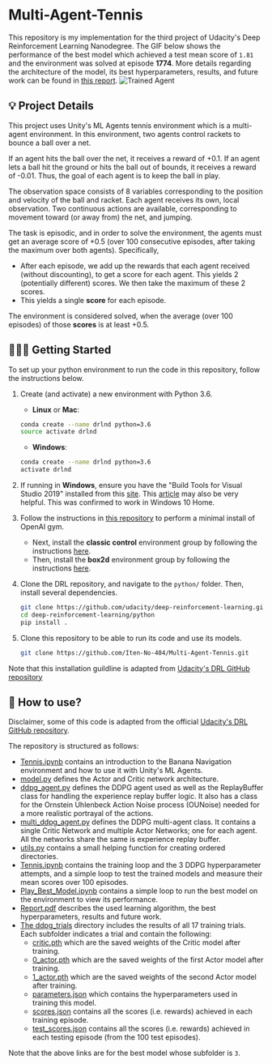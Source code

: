 # Multi-Agent-Tennis
This repository is my implementation for the third project of Udacity's Deep Reinforcement Learning Nanodegree. The GIF below shows the performance of the best model which achieved a test mean score of `1.81` and the environment was solved at episode **1774**. More details regarding the architecture of the model, its best hyperparameters, results, and future work can be found in [this report](./Report.pdf).
![Trained Agent](./media/best_model.gif)

## 💡 Project Details
This project uses Unity's ML Agents tennis environment which is a multi-agent environment. In this environment, two agents control rackets to bounce a ball over a net. 

If an agent hits the ball over the net, it receives a reward of +0.1.  If an agent lets a ball hit the ground or hits the ball out of bounds, it receives a reward of -0.01.  Thus, the goal of each agent is to keep the ball in play.

The observation space consists of 8 variables corresponding to the position and velocity of the ball and racket. Each agent receives its own, local observation.  Two continuous actions are available, corresponding to movement toward (or away from) the net, and jumping. 

The task is episodic, and in order to solve the environment, the agents must get an average score of +0.5 (over 100 consecutive episodes, after taking the maximum over both agents). Specifically,

- After each episode, we add up the rewards that each agent received (without discounting), to get a score for each agent. This yields 2 (potentially different) scores. We then take the maximum of these 2 scores.
- This yields a single **score** for each episode.

The environment is considered solved, when the average (over 100 episodes) of those **scores** is at least +0.5.


## 👩🏻‍💻 Getting Started
To set up your python environment to run the code in this repository, follow the instructions below. 

1. Create (and activate) a new environment with Python 3.6.

	- __Linux__ or __Mac__: 
	```bash
	conda create --name drlnd python=3.6
	source activate drlnd
	```
	- __Windows__: 
	```bash
	conda create --name drlnd python=3.6 
	activate drlnd
	```
	
2. If running in **Windows**, ensure you have the "Build Tools for Visual Studio 2019" installed from this [site](https://visualstudio.microsoft.com/downloads/).  This [article](https://towardsdatascience.com/how-to-install-openai-gym-in-a-windows-environment-338969e24d30) may also be very helpful.  This was confirmed to work in Windows 10 Home.  

3. Follow the instructions in [this repository](https://github.com/openai/gym) to perform a minimal install of OpenAI gym.  
	- Next, install the **classic control** environment group by following the instructions [here](https://github.com/openai/gym#classic-control).
	- Then, install the **box2d** environment group by following the instructions [here](https://github.com/openai/gym#box2d).
	
4. Clone the DRL repository, and navigate to the `python/` folder.  Then, install several dependencies.  
    ```bash
    git clone https://github.com/udacity/deep-reinforcement-learning.git
    cd deep-reinforcement-learning/python
    pip install .
    ```
5. Clone this repository to be able to run its code and use its models.
    ```bash
    git clone https://github.com/Iten-No-404/Multi-Agent-Tennis.git
    ```

Note that this installation guildline is adapted from [Udacity's DRL GitHub repository](https://github.com/udacity/deep-reinforcement-learning)

## 🧭 How to use?

Disclaimer, some of this code is adapted from the official [Udacity's DRL GitHub repository](https://github.com/udacity/deep-reinforcement-learning).

The repository is structured as follows:
- [Tennis.ipynb](./Tennis.ipynb) contains an introduction to the Banana Navigation environment and how to use it with Unity's ML Agents.
- [model.py](./model.py) defines the Actor and Critic network architecture.
- [ddpg_agent.py](./ddpg_agent.py) defines the DDPG agent used as well as the ReplayBuffer class for handling the experience replay buffer logic. It also has a class for the Ornstein Uhlenbeck Action Noise process (OUNoise) needed for a more realistic portrayal of the actions. 
- [multi_ddpg_agent.py](./multi_ddpg_agent.py) defines the DDPG multi-agent class. It contains a single Critic Network and multiple Actor Networks; one for each agent. All the networks share the same is experience replay buffer.
- [utils.py](./utils.py) contains a small helping function for creating ordered directories.
- [Tennis.ipynb](./Tennis.ipynb) contains the training loop and the 3 DDPG hyperparameter attempts, and a simple loop to test the trained models and measure their mean scores over 100 episodes.
- [Play_Best_Model.ipynb](./Play_Best_Model.ipynb) contains a simple loop to run the best model on the environment to view its performance.
- [Report.pdf](./Report.pdf) describes the used learning algorithm, the best hyperparameters, results and future work.
- [The ddpg_trials](.ddpg_trials) directory includes the results of all 17 training trials. Each subfolder indicates a trial and contain the following:
  - [critic.pth](./ddpg_trials/3/critic.pth) which are the saved weights of the Critic model after training.
  - [0_actor.pth](./ddpg_trials/3/0_actor.pth) which are the saved weights of the first Actor model after training.
  - [1_actor.pth](./ddpg_trials/3/1_actor.pth) which are the saved weights of the second Actor model after training.
  - [parameters.json](./ddpg_trials/3/parameters.json) which contains the hyperparameters used in training this model.
  - [scores.json](./ddpg_trials/3/scores.json) contains all the scores (i.e. rewards) achieved in each training episode.
  - [test_scores.json](./ddpg_trials/3/test_scores.json) contains all the scores (i.e. rewards) achieved in each testing episode (from the 100 test episodes).
  
Note that the above links are for the best model whose subfolder is `3`.
